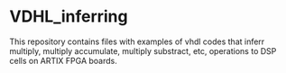 # VDHL_inferring

This repository contains files with examples of vhdl codes that inferr multiply, multiply accumulate, multiply substract, etc, operations to DSP cells on ARTIX FPGA boards.